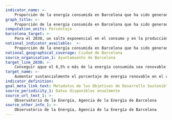 ```yaml
---
indicator_name: >-
    Proporción de la energía consumida en Barcelona que ha sido generada localmente con recursos renovables 
graph_title: >-
    Proporción de la energía consumida en Barcelona que ha sido generada localmente con recursos renovables 
computation_units: Porcentaje
barcelona_target: >-
    Para el 2030, un salto exponencial en el consumo y en la producción local de energía renovable
national_indicator_available:  >-
    Proporción de la energía consumida en Barcelona que ha sido generada localmente con recursos renovables 
national_geographical_coverage: Ciudad de Barcelona 
source_organisation_1: Ayuntamiento de Barcelona
target_line_2030: >-
    Conseguir qque el 6,5% o más de la energía consumida sea renovable de producción local
target_name: >-
    Aumentar sustancialmente el porcentaje de energía renovable en el conjunto de fuentes energéticas
indicator_definition:
goal_meta_link_text: Metadatos de los Objetivos de Desarrollo Sostenible de las Naciones Unidas (pdf 894kB)
source_periodicity_1: Datos disponibles anualmente
source_url_text_1: >-
    Observatorio de la Energía, Agencia de la Energía de Barcelona 
source_other_info_1: >-
    Observatorio de la Energía, Agencia de la Energía de Barcelona 
---
```

